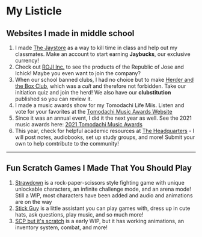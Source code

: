 # My Listicle

## Websites I made in middle school

 1. I made [The Jaystore](https://thejaystore.wordpress.com/) as a way to kill time in class and help out my classmates. Make an account to start earning **Jaybucks**, our exclusive currency!
 2. Check out [ROJI Inc.](https://rojikazoo.wordpress.com/) to see the products of the Republic of Jose and Ichick! Maybe you even want to join the company?
 3. When our school banned clubs, I had no choice but to make [Herder and the Box Club](https://herderandtheboxclub.wordpress.com/), which was a *cult* and therefore not forbidden. Take our initiation quiz and join the herd! We also have our **clubstitution** published so you can review it.
 4. I made a music awards show for my Tomodachi Life Miis. Listen and vote for your favorites at the [Tomodachi Music Awards Website](https://sites.google.com/view/tomodachimusicawards2020)
 5. Since it was an annual event, I did it the next year as well. See the 2021 music awards here: [2021 Tomodachi Music Awards](https://sites.google.com/view/tomodachimusicawards2021)
 6. This year, check for helpful academic resources at [The Headquarters](https://sites.google.com/view/hqtheheadquarters) - I will post notes, audiobooks, set up study groups, and more! Submit your own to help comtribute to the community!

*** 

## Fun Scratch Games I Made That You Should Play
1. [Strawdown](https://scratch.mit.edu/projects/461502941/) is a rock-paper-scissors style fighting game with unique unlockable characters, an infinite challenge mode, and an arena mode! Still a WIP, most characters have been added and audio and animations are on the way
2. [Stick Guy](https://scratch.mit.edu/projects/285720641/) is a little assistant you can play games with, dress up in cute hats, ask questions, play music, and so much more!
3. [SCP but it's scratch](https://scratch.mit.edu/projects/362602221/) is a early WIP, but it has working animations, an inventory system, combat, and more!
